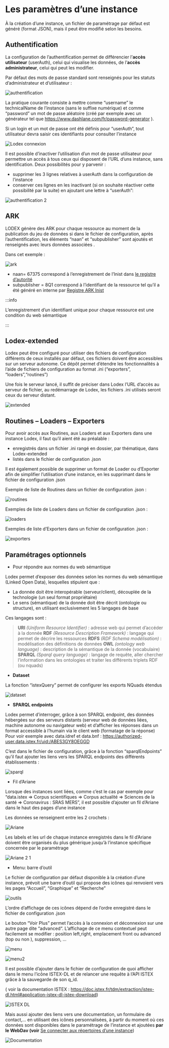 # Les paramètres d’une instance

À la création d’une instance, un fichier de paramétrage par défaut est généré (format JSON), mais il peut être modifié
selon les besoins.

## Authentification

La configuration de l’authentification permet de différencier l’**accès utilisateur** (userAuth),
celui qui visualise les données, de l’**accès administrateur**, celui qui peut les modifier.

Par défaut des mots de passe standard sont renseignés pour les statuts d’administrateur et d’utilisateur :

![authentification](./assets/authentification.png)

La pratique courante consiste à mettre comme “username” le technicalName de l’instance (sans le suffixe numérique)
et comme “password” un mot de passe aléatoire (créé par exemple avec un générateur tel
que https://www.dashlane.com/fr/password-generator ).

Si un login et un mot de passe ont été définis pour “userAuth”,
tout utilisateur devra saisir ces identifiants pour consulter l’instance

![Lodex connexion](./assets/Lodex_connexion.jpg)

Il est possible d’inactiver l’utilisation d’un mot de passe utilisateur pour permettre un accès
à tous ceux qui disposent de l’URL d’uns instance, sans identification.
Deux possibilités pour y parvenir :

- supprimer les 3 lignes relatives à userAuth dans la configuration de l’instance
- conserver ces lignes en les inactivant (si on souhaite réactiver cette possibilité par la suite)
  en ajoutant une lettre à “userAuth”:

![authentification 2](./assets/authentification_2.png)

## ARK

LODEX génère des ARK pour chaque ressource au moment de la publication du jeu de données si dans le fichier de
configuration,
après l’authentification, les éléments “naan” et “subpublisher” sont ajoutés et renseignés avec leurs données
associées .

Dans cet exemple :

![ark](./assets/ark.png)

- naan= 67375 correspond à l’enregistrement de l’Inist
  dans [le registre d’autorité](https://n2t.net/e/pub/naan_table.html)
- subpublisher = 8Q1 correspond à l’identifiant de la ressource tel qu’il a été généré en interne
  par [Registre ARK Inist](http://vpezark.intra.inist.fr:35268/#/)

:::info

L’enregistrement d’un identifiant unique pour chaque ressource est une condition du web sémantique

:::

## Lodex-extended

Lodex peut être configuré pour utiliser des fichiers de configuration différents de ceux installés par défaut,
ces fichiers doivent être accessibles sur un serveur autonome.
Ce dépôt permet d’étendre les fonctionnalités à l’aide de fichiers de configuration au format .ini (“exporters”,
“loaders”,“routines”)

Une fois le serveur lancé, il suffit de préciser dans Lodex l’URL d’accès au serveur de fichier,
au redémarrage de Lodex, les fichiers .ini utilisés seront ceux du serveur distant.

![extended](./assets/extended.png)

## Routines – Loaders – Exporters

Pour avoir accès aux Routines, aux Loaders et aux Exporters dans une instance Lodex, il faut qu’il aient été au
préalable :

- enregistrés dans un fichier .ini rangé en dossier, par thématique, dans Lodex-extended
- listés dans le fichier de configuration .json

Il est également possible de supprimer un format de Loader ou d’Exporter afin de simplifier l’utilisation d’une
instance,
en les supprimant dans le fichier de configuration .json

Exemple de liste de Routines dans un fichier de configuration .json :

![routines](./assets/routines.png)

Exemples de liste de Loaders dans un fichier de configuration .json :

![loaders](./assets/loaders.png)

Exemples de liste d’Exporters dans un fichier de configuration .json :

![exporters](./assets/exporters.png)

## Paramétrages optionnels

- Pour répondre aux normes du web sémantique

Lodex permet d’exposer des données selon les normes du web sémantique (Linked Open Data), lesquelles stipulent que :

- La donnée doit être interopérable (serveur/client), découplée de la technologie (un seul format propriétaire)
- Le sens (sémantique) de la donnée doit être décrit (ontologie ou structure), en utilisant exclusivement les 5 langages
  de base

Ces langages sont :

> **URI** *(Uniform Resource Identifier)* : adresse web qui permet d’accéder à la donnée
> **RDF** *(Resource Description Framework)* : langage qui permet de décrire les ressources
> **RDFS** *(RDF Schema modélisation)* :  modélisation des définitions de données
> **OWL** *(ontology web language)* :  description de la sémantique de la donnée (vocabulaire)
> **SPARQL** *(Sparql query language)* : langage de requête, aller chercher l’information dans les ontologies
> et traiter les différents triplets RDF (ou nquads)

- **Dataset**

La fonction “istexQuery” permet de configurer les exports NQuads étendus

![dataset](./assets/dataset.png)

- **SPARQL endpoints**

Lodex permet d’interroger, grâce à son SPARQL endpoint, des données hébergées sur des serveurs distants
(serveur web de données liées, machine autonome ou navigateur web)
et d’afficher les réponses dans un format accessible à l’humain via le client web (formatage de la réponse)
Pour voir exemple avec data.idref et data.bnf : https://authorized-user.data.istex.fr/uid:/ABES3GY8OEGGD

C’est dans le fichier de configuration,
grâce à la fonction “sparqlEndpoints” qu’il faut ajouter les liens vers les SPARQL endpoints des différents
établissements :

![sparql](./assets/sparql.png)

- Fil d’Ariane

Lorsque des instances sont liées,
comme c’est le cas par exemple pour “data.istex => Corpus scientifiques => Corpus actualité => Sciences de la santé =>
Coronavirus : SRAS MERS”,
il est possible d’ajouter un fil d’Ariane dans le haut des pages d’une instance

Les données se renseignent entre les 2 crochets :

![Ariane](./assets/Ariane.png)

Les labels et les url de chaque instance enregistrés dans le fil d’Ariane doivent être organisés
du plus générique jusqu’à l’instance spécifique concernée par le paramétrage

![Ariane 2 1](./assets/Ariane2-1.png)

- Menu: barre d’outil

Le fichier de configuration par défaut disponible à la création d’une instance,
prévoit une barre d’outil qui propose des icônes qui renvoient vers les pages “Accueil”, “Graphique” et “Recherche”

![outils](./assets/outils.png)

L’ordre d’affichage de ces icônes dépend de l’ordre enregistré dans le fichier de configuration .json

Le bouton “Voir Plus” permet l’accès à la connexion et déconnexion sur une autre page dite “advanced“.
L’affichage de ce menu contextuel peut facilement se modifier : position left,right,
emplacement front ou advanced (top ou non ), suppression, …

![menu](./assets/menu.png)

![menu2](./assets/menu2.png)

Il est possible d’ajouter dans le fichier de configuration de quoi afficher dans le menu l’icône ISTEX-DL
et de relancer une requête à l’API ISTEX grâce à la sauvegarde de son q_id.

( voir la documentation ISTEX : https://doc.istex.fr/tdm/extraction/istex-dl.html#application-istex-dl-istex-download)

![ISTEX DL](./assets/ISTEX-DL.png)

Mais aussi ajouter des liens vers une documentation, un formulaire de contact,… en utilisant des icônes personnalisées,
à partir du moment où ces données sont disponibles dans le paramétrage de l’instance et ajoutées **par le WebDav
(voir** [Se connecter aux répertoires d’une instance](./3-login-instance-repository))

![Documentation](./assets/documentation.png)

